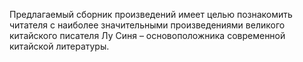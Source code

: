 <!--2016-12-21 21:10:06-->
Предлагаемый сборник произведений имеет целью познакомить читателя с наиболее значительными произведениями великого китайского писателя Лу Синя – основоположника современной китайской литературы.